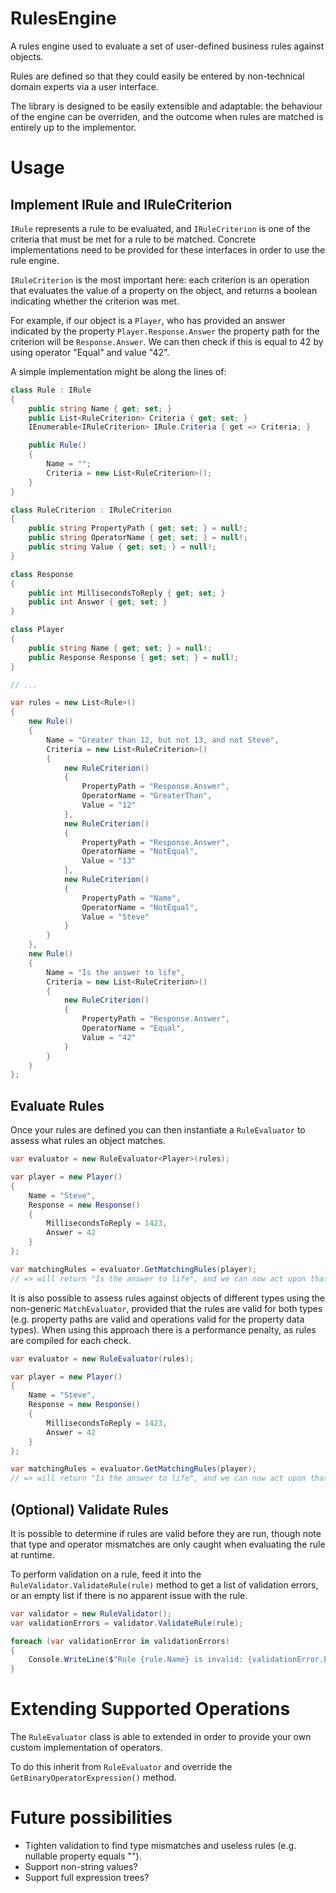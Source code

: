 # RulesEngine
A rules engine used to evaluate a set of user-defined business rules against objects.

Rules are defined so that they could easily be entered by non-technical domain experts via a user interface.

The library is designed to be easily extensible and adaptable: the behaviour of the engine can be overriden, and the outcome when rules are matched is entirely up to the implementor.

# Usage

## Implement IRule and IRuleCriterion
`IRule` represents a rule to be evaluated, and `IRuleCriterion` is one of the criteria that must be met for a rule to be matched.  Concrete implementations need to be provided for these interfaces in order to use the rule engine.

`IRuleCriterion` is the most important here: each criterion is an operation that evaluates the value of a property on the object, and returns a boolean indicating whether the criterion was met.

For example, if our object is a `Player`, who has provided an answer indicated by the property `Player.Response.Answer` the property path for the criterion will be `Response.Answer`.  We can then check if this is equal to 42 by using operator "Equal" and value "42".

A simple implementation might be along the lines of:

```c#
class Rule : IRule
{
    public string Name { get; set; }
    public List<RuleCriterion> Criteria { get; set; }
    IEnumerable<IRuleCriterion> IRule.Criteria { get => Criteria; }

    public Rule()
    {
        Name = "";
        Criteria = new List<RuleCriterion>();
    }
}

class RuleCriterion : IRuleCriterion
{
    public string PropertyPath { get; set; } = null!;
    public string OperatorName { get; set; } = null!;
    public string Value { get; set; } = null!;
}

class Response
{
    public int MillisecondsToReply { get; set; }
    public int Answer { get; set; }
}

class Player
{
    public string Name { get; set; } = null!;
    public Response Response { get; set; } = null!;
}

// ...

var rules = new List<Rule>()
{
    new Rule()
    {
        Name = "Greater than 12, but not 13, and not Steve",
        Criteria = new List<RuleCriterion>()
        {
            new RuleCriterion()
            {
                PropertyPath = "Response.Answer",
                OperatorName = "GreaterThan",
                Value = "12"
            },
            new RuleCriterion()
            {
                PropertyPath = "Response.Answer",
                OperatorName = "NotEqual",
                Value = "13"
            },
            new RuleCriterion()
            {
                PropertyPath = "Name",
                OperatorName = "NotEqual",
                Value = "Steve"
            }
        }
    },
    new Rule()
    {
        Name = "Is the answer to life",
        Criteria = new List<RuleCriterion>()
        {
            new RuleCriterion()
            {
                PropertyPath = "Response.Answer",
                OperatorName = "Equal",
                Value = "42"
            }
        }
    }
};
```

## Evaluate Rules
Once your rules are defined you can then instantiate a `RuleEvaluator` to assess what rules an object matches.

```c#
var evaluator = new RuleEvaluator<Player>(rules);

var player = new Player()
{
    Name = "Steve",
    Response = new Response()
    {
        MillisecondsToReply = 1423,
        Answer = 42
    }
};

var matchingRules = evaluator.GetMatchingRules(player);
// => will return "Is the answer to life", and we can now act upon that rule.
```

It is also possible to assess rules against objects of different types using the non-generic `MatchEvaluator`, provided that the rules are valid for both types (e.g. property paths are valid and operations valid for the property data types).  When using this approach there is a performance penalty, as rules are compiled for each check.

```c#
var evaluator = new RuleEvaluator(rules);

var player = new Player()
{
    Name = "Steve",
    Response = new Response()
    {
        MillisecondsToReply = 1423,
        Answer = 42
    }
};

var matchingRules = evaluator.GetMatchingRules(player);
// => will return "Is the answer to life", and we can now act upon that rule.
```

## (Optional) Validate Rules
It is possible to determine if rules are valid before they are run, though note that type and operator mismatches are only caught when evaluating the rule at runtime.

To perform validation on a rule, feed it into the `RuleValidator.ValidateRule(rule)` method to get a list of validation errors, or an empty list if there is no apparent issue with the rule.

```c#
var validator = new RuleValidator();
var validationErrors = validator.ValidateRule(rule);

foreach (var validationError in validationErrors)
{
    Console.WriteLine($"Rule {rule.Name} is invalid: {validationError.ErrorMessage}");
}
```

# Extending Supported Operations
The `RuleEvaluator` class is able to extended in order to provide your own custom implementation of operators.

To do this inherit from `RuleEvaluator` and override the `GetBinaryOperatorExpression()` method.

# Future possibilities
* Tighten validation to find type mismatches and useless rules (e.g. nullable property equals "").
* Support non-string values?
* Support full expression trees?

